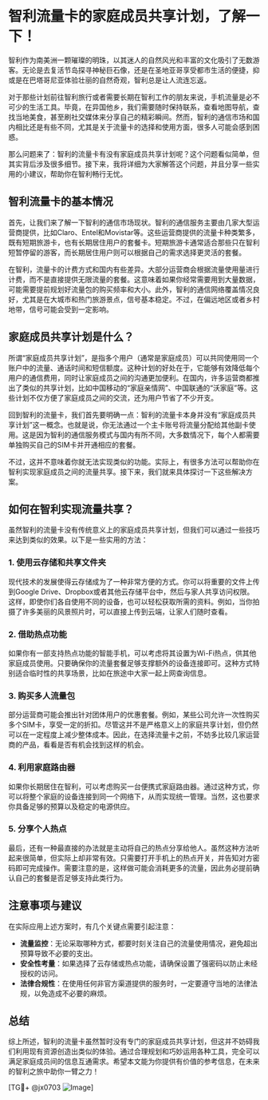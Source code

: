 # 智利流量卡的家庭成员共享计划，了解一下！

智利作为南美洲一颗璀璨的明珠，以其迷人的自然风光和丰富的文化吸引了无数游客。无论是去复活节岛探寻神秘巨石像，还是在圣地亚哥享受都市生活的便捷，抑或是在巴塔哥尼亚体验壮丽的自然奇观，智利总是让人流连忘返。

对于那些计划前往智利旅行或者需要长期在智利工作的朋友来说，手机流量是必不可少的生活工具。毕竟，在异国他乡，我们需要随时保持联系，查看地图导航，查找当地美食，甚至刷社交媒体来分享自己的精彩瞬间。然而，智利的通信市场和国内相比还是有些不同，尤其是关于流量卡的选择和使用方面，很多人可能会感到困惑。

那么问题来了：智利的流量卡有没有家庭成员共享计划呢？这个问题看似简单，但其实背后涉及很多细节。接下来，我将详细为大家解答这个问题，并且分享一些实用的小建议，帮助你在智利畅行无忧。

## 智利流量卡的基本情况

首先，让我们来了解一下智利的通信市场现状。智利的通信服务主要由几家大型运营商提供，比如Claro、Entel和Movistar等。这些运营商提供的流量卡种类繁多，既有短期旅游卡，也有长期居住用户的套餐卡。短期旅游卡通常适合那些只在智利短暂停留的游客，而长期居住用户则可以根据自己的需求选择更灵活的套餐。

在智利，流量卡的计费方式和国内有些差异。大部分运营商会根据流量使用量进行计费，而不是直接提供无限流量的套餐。这意味着如果你经常需要用到大量数据，可能需要提前规划好流量包的购买频率和大小。此外，智利的通信网络覆盖情况良好，尤其是在大城市和热门旅游景点，信号基本稳定。不过，在偏远地区或者乡村地带，信号可能会受到一定影响。

## 家庭成员共享计划是什么？

所谓“家庭成员共享计划”，是指多个用户（通常是家庭成员）可以共同使用同一个账户中的流量、通话时间和短信额度。这种计划的好处在于，它能够有效降低每个用户的通信费用，同时让家庭成员之间的沟通更加便利。在国内，许多运营商都推出了类似的共享计划，比如中国移动的“家庭亲情网”、中国联通的“沃家庭”等。这些计划不仅方便了家庭成员之间的交流，还为用户节省了不少开支。

回到智利的流量卡，我们首先要明确一点：智利的流量卡本身并没有“家庭成员共享计划”这一概念。也就是说，你无法通过一个主卡账号将流量分配给其他副卡使用。这是因为智利的通信服务模式与国内有所不同，大多数情况下，每个人都需要单独购买自己的SIM卡并开通相应的套餐。

不过，这并不意味着你就无法实现类似的功能。实际上，有很多方法可以帮助你在智利实现家庭成员之间的流量共享。接下来，我们就来具体探讨一下这些解决方案。

## 如何在智利实现流量共享？

虽然智利的流量卡没有传统意义上的家庭成员共享计划，但我们可以通过一些技巧来达到类似的效果。以下是一些实用的方法：

### 1. 使用云存储和共享文件夹

现代技术的发展使得云存储成为了一种非常方便的方式。你可以将重要的文件上传到Google Drive、Dropbox或者其他云存储平台中，然后与家人共享访问权限。这样，即使你们各自使用不同的设备，也可以轻松获取所需的资料。例如，当你拍摄了许多美丽的风景照片时，可以直接上传到云端，让家人们随时查看。

### 2. 借助热点功能

如果你有一部支持热点功能的智能手机，可以考虑将其设置为Wi-Fi热点，供其他家庭成员使用。只要确保你的流量套餐足够支撑额外的设备连接即可。这种方式特别适合临时性的共享场景，比如在旅途中大家一起上网查询信息。

### 3. 购买多人流量包

部分运营商可能会推出针对团体用户的优惠套餐。例如，某些公司允许一次性购买多个SIM卡，享受一定的折扣。尽管这并不是严格意义上的家庭共享计划，但仍然可以在一定程度上减少整体成本。因此，在选择流量卡之前，不妨多比较几家运营商的产品，看看是否有机会找到这样的机会。

### 4. 利用家庭路由器

如果你长期居住在智利，可以考虑购买一台便携式家庭路由器。通过这种方式，你可以将整个家庭的设备连接到同一个网络下，从而实现统一管理。当然，这也要求你具备足够的预算以及稳定的电源供应。

### 5. 分享个人热点

最后，还有一种最直接的办法就是主动将自己的热点分享给他人。虽然这种方法听起来很简单，但实际上却非常有效。只需要打开手机上的热点开关，并告知对方密码即可完成操作。需要注意的是，这样做可能会消耗更多的流量，因此务必提前确认自己的套餐是否足够支持此类行为。

## 注意事项与建议

在实际应用上述方案时，有几个关键点需要引起注意：

- **流量监控**：无论采取哪种方式，都要时刻关注自己的流量使用情况，避免超出预算导致不必要的支出。
- **安全性考量**：如果选择了云存储或热点功能，请确保设置了强密码以防止未经授权的访问。
- **法律合规性**：在使用任何非官方渠道提供的服务时，一定要遵守当地的法律法规，以免造成不必要的麻烦。

## 总结

综上所述，智利的流量卡虽然暂时没有专门的家庭成员共享计划，但这并不妨碍我们利用现有资源创造出类似的体验。通过合理规划和巧妙运用各种工具，完全可以满足家庭成员间的信息互通需求。希望本文能为你提供有价值的参考信息，在未来的智利之旅中助你一臂之力！

[TG💪+ @jx0703 ![Image](https://github.com/user-attachments/assets/dbca1d08-cadb-493c-b0ec-ad6f7a83f270)]